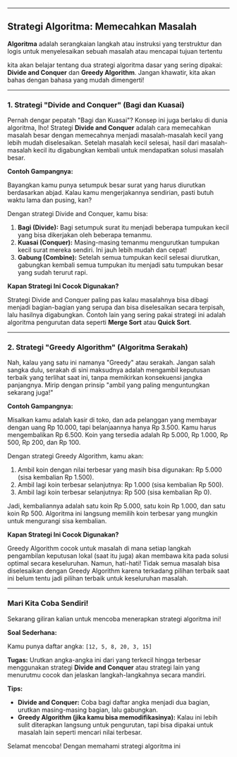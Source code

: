 ------



## Strategi Algoritma: Memecahkan Masalah 

**Algoritma** adalah serangkaian langkah atau instruksi yang terstruktur dan logis untuk menyelesaikan sebuah masalah atau mencapai tujuan tertentu

kita akan belajar tentang dua strategi algoritma dasar yang sering dipakai: **Divide and Conquer** dan **Greedy Algorithm**. Jangan khawatir, kita akan bahas dengan bahasa yang mudah dimengerti!

------



### 1. Strategi "Divide and Conquer" (Bagi dan Kuasai)



Pernah dengar pepatah "Bagi dan Kuasai"? Konsep ini juga berlaku di dunia algoritma, lho! Strategi **Divide and Conquer** adalah cara memecahkan masalah besar dengan memecahnya menjadi masalah-masalah kecil yang lebih mudah diselesaikan. Setelah masalah kecil selesai, hasil dari masalah-masalah kecil itu digabungkan kembali untuk mendapatkan solusi masalah besar.

**Contoh Gampangnya:**

Bayangkan kamu punya setumpuk besar surat yang harus diurutkan berdasarkan abjad. Kalau kamu mengerjakannya sendirian, pasti butuh waktu lama dan pusing, kan?

Dengan strategi Divide and Conquer, kamu bisa:

1. **Bagi (Divide):** Bagi setumpuk surat itu menjadi beberapa tumpukan kecil yang bisa dikerjakan oleh beberapa temanmu.
2. **Kuasai (Conquer):** Masing-masing temanmu mengurutkan tumpukan kecil surat mereka sendiri. Ini jauh lebih mudah dan cepat!
3. **Gabung (Combine):** Setelah semua tumpukan kecil selesai diurutkan, gabungkan kembali semua tumpukan itu menjadi satu tumpukan besar yang sudah terurut rapi.

**Kapan Strategi Ini Cocok Digunakan?**

Strategi Divide and Conquer paling pas kalau masalahnya bisa dibagi menjadi bagian-bagian yang serupa dan bisa diselesaikan secara terpisah, lalu hasilnya digabungkan. Contoh lain yang sering pakai strategi ini adalah algoritma pengurutan data seperti **Merge Sort** atau **Quick Sort**.

------



### 2. Strategi "Greedy Algorithm" (Algoritma Serakah)



Nah, kalau yang satu ini namanya "Greedy" atau serakah. Jangan salah sangka dulu, serakah di sini maksudnya adalah mengambil keputusan terbaik yang terlihat saat ini, tanpa memikirkan konsekuensi jangka panjangnya. Mirip dengan prinsip "ambil yang paling menguntungkan sekarang juga!"

**Contoh Gampangnya:**

Misalkan kamu adalah kasir di toko, dan ada pelanggan yang membayar dengan uang Rp 10.000, tapi belanjaannya hanya Rp 3.500. Kamu harus mengembalikan Rp 6.500. Koin yang tersedia adalah Rp 5.000, Rp 1.000, Rp 500, Rp 200, dan Rp 100.

Dengan strategi Greedy Algorithm, kamu akan:

1. Ambil koin dengan nilai terbesar yang masih bisa digunakan: Rp 5.000 (sisa kembalian Rp 1.500).
2. Ambil lagi koin terbesar selanjutnya: Rp 1.000 (sisa kembalian Rp 500).
3. Ambil lagi koin terbesar selanjutnya: Rp 500 (sisa kembalian Rp 0).

Jadi, kembaliannya adalah satu koin Rp 5.000, satu koin Rp 1.000, dan satu koin Rp 500. Algoritma ini langsung memilih koin terbesar yang mungkin untuk mengurangi sisa kembalian.

**Kapan Strategi Ini Cocok Digunakan?**

Greedy Algorithm cocok untuk masalah di mana setiap langkah pengambilan keputusan lokal (saat itu juga) akan membawa kita pada solusi optimal secara keseluruhan. Namun, hati-hati! Tidak semua masalah bisa diselesaikan dengan Greedy Algorithm karena terkadang pilihan terbaik saat ini belum tentu jadi pilihan terbaik untuk keseluruhan masalah.

------



### Mari Kita Coba Sendiri!



Sekarang giliran kalian untuk mencoba menerapkan strategi algoritma ini!

**Soal Sederhana:**

Kamu punya daftar angka: `[12, 5, 8, 20, 3, 15]`

**Tugas:** Urutkan angka-angka ini dari yang terkecil hingga terbesar menggunakan strategi **Divide and Conquer** atau strategi lain yang menurutmu cocok dan jelaskan langkah-langkahnya secara mandiri.

**Tips:**

- **Divide and Conquer:** Coba bagi daftar angka menjadi dua bagian, urutkan masing-masing bagian, lalu gabungkan.
- **Greedy Algorithm (jika kamu bisa memodifikasinya):** Kalau ini lebih sulit diterapkan langsung untuk pengurutan, tapi bisa dipakai untuk masalah lain seperti mencari nilai terbesar.

Selamat mencoba! Dengan memahami strategi algoritma ini